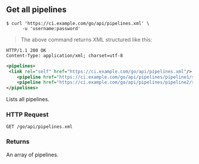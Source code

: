 ## Get all pipelines

```shell
$ curl 'https://ci.example.com/go/api/pipelines.xml' \
      -u 'username:password'
```

> The above command returns XML structured like this:

```http
HTTP/1.1 200 OK
Content-Type: application/xml; charset=utf-8
```

```xml
<pipelines>
 <link rel="self" href="https://ci.example.com/go/api/pipelines.xml"/>
    <pipeline href="https://ci.example.com/go/api/pipelines/pipeline1/stages.xml" />
    <pipeline href="https://ci.example.com/go/api/pipelines/pipeline2/stages.xml" />
</pipelines>
```

Lists all pipelines.


### HTTP Request

`GET /go/api/pipelines.xml`

### Returns

An array of pipelines.
